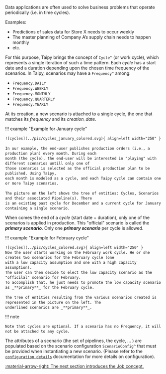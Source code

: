 Data applications are often used to solve business problems that operate periodically (i.e. in time cycles).

Examples:

- Predictions of sales data for Store X needs to occur weekly
- The master planning of Company A’s supply chain needs to happen monthly
- etc.

For this purpose, Taipy brings the concept of `Cycle^` (or work cycle), which represents a single iteration of such
a time pattern. Each _cycle_ has a start date and a duration depending upon the chosen time frequency of the
scenarios. In Taipy, scenarios may have a `Frequency^` among:

- `Frequency.DAILY`
- `Frequency.WEEKLY`
- `Frequency.MONTHLY`
- `Frequency.QUARTERLY`
- `Frequency.YEARLY`

At its creation, a new scenario is attached to a single cycle, the one that matches its _frequency_ and its
_creation_date_.

!!! example "Example for January cycle"

    ![cycles](../pic/cycles_january_colored.svg){ align=left width="250" }

    In our example, the end-user publishes production orders (i.e., a production plan) every month. During each
    month (the cycle), the end-user will be interested in "playing" with different scenarios untill only one of
    those scenarios is selected as the official production plan to be published. Using Taipy,
    each month is modeled as a cycle, and each Taipy cycle can contain one or more Taipy scenarios.

    The picture on the left shows the tree of entities: Cycles, Scenarios and their associated Pipeline(s). There
    is an existing past cycle for December and a current cycle for January containing a single scenario.

When comes the end of a _cycle_ (start date + duration), only one of the scenarios is applied in production. This
"official" scenario is called the _**primary scenario**_. Only one _**primary scenario**_ per cycle is allowed.

!!! example "Example for February cycle"

    ![cycles](../pic/cycles_colored.svg){ align=left width="250" }
    Now the user starts working on the February work cycle. He or she creates two scenarios for the February cycle (one
    with a low capacity assumption and one with a high capacity assumption).
    The user can then decide to elect the low capacity scenario as the "officilal" scenario for February.
    To accomplish that, he just needs to promote the low capacity scenario as _**primary**_ for the February cycle.

    The tree of entities resulting from the various scenarios created is represented in the picture on the left. The
    underlined scenarios are _**primary**_.

!!! note

    Note that cycles are optional. If a scenario has no Frequency, it will not be attached to any cycle.

The attributes of a scenario (the set of pipelines, the cycle, ... ) are populated based on the scenario configuration
`ScenarioConfig^` that must be provided when instantiating a new scenario. (Please refer to the
[`configuration details`](../config/scenario-config.md) documentation for more details on configuration).


[:material-arrow-right: The next section introduces the Job concept.](job.md)

